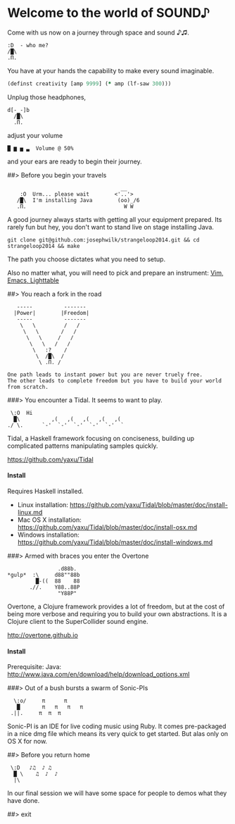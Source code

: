 # Welcome to the world of SOUND♪

Come with us now on a journey through space and sound ♪♫. 

```
:D  - who me?
/█\
.Π.
```

You have at your hands the capability to make every sound imaginable.

```clojure
(definst creativity [amp 9999] (* amp (lf-saw 300)))
```

Unplug those headphones,

```
d[-_-]b
  /█\
  .Π.
```

adjust your volume

```
█ ▆ ▅ ▃  Volume @ 50%
```

and your ears are ready to begin their journey.


##> Before you begin your travels

```
                                    __
    :O  Urm... please wait        <'..'>
   /█\  I'm installing Java        (oo)_/6
   .Π.                               W W
```

A good journey always starts with getting all your equipment prepared.
Its rarely fun but hey, you don't want to stand live on stage installing Java.

```
git clone git@github.com:josephwilk/strangeloop2014.git && cd strangeloop2014 && make
```

The path you choose dictates what you need to setup.

Also no matter what, you will need to pick and prepare an instrument: [Vim, Emacs, Lighttable](instruments/readme.md)

##> You reach a fork in the road

```
   -----          -------
  |Power|        |Freedom|
   -----          -------
    \   \         /   /
     \   \       /   /
      \   \     /   /
       \   \   /   /
        \   :?    / 
         \  /█\  /
          \ .Π. /  

One path leads to instant power but you are never truely free.
The other leads to complete freedom but you have to build your world from scratch.
```

###> You encounter a Tidal. It seems to want to play.

```
 \:O  Hi
  █\          ,(   ,(   ,(   ,(   ,(
./ \.      `-'  `-'  `-'  `-'  `-'  `
```

Tidal, a Haskell framework focusing on conciseness, building up complicated patterns manipulating samples quickly.

https://github.com/yaxu/Tidal

#### Install

Requires Haskell installed.

* Linux installation:    https://github.com/yaxu/Tidal/blob/master/doc/install-linux.md
* Mac OS X installation: https://github.com/yaxu/Tidal/blob/master/doc/install-osx.md
* Windows installation:  https://github.com/yaxu/Tidal/blob/master/doc/install-windows.md

###> Armed with braces you enter the Overtone

```
                .d88b.
*gulp*  :\     d88""88b
         █-((  88    88
       .//.    Y88..88P
                "Y88P"
```

Overtone, a Clojure framework provides a lot of freedom, but at the cost of being more verbose and requiring you to build your own abstractions. It is a Clojure client to the SuperCollider sound engine.

http://overtone.github.io

#### Install

Prerequisite: Java: http://www.java.com/en/download/help/download_options.xml

###> Out of a bush bursts a swarm of Sonic-PIs

```
  \:o/     π      π
   █       π   π   π   π
 .||.     π  π  π
```

Sonic-PI is an IDE for live coding music using Ruby. It comes pre-packaged in a nice dmg file which means its very quick to get started. But alas only on OS X for now.

##> Before you return home

```
 \:D   ♪♫  ♪ ♫
  █ \    ♫  ♪  ♪
  |\ 
```

In our final session we will have some space for people to demos what they have done. 

##> exit
